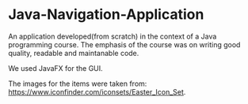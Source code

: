# Java-Navigation-Application

An application developed(from scratch) in the context of a Java programming course. The emphasis of the course was on writing good quality, readable and maintanable code.

We used JavaFX for the GUI.

The images for the items were taken from: https://www.iconfinder.com/iconsets/Easter_Icon_Set.
